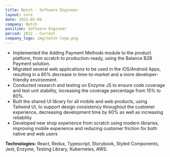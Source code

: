 ```yaml
---
title: Notch - Software Engineer
layout: core
date: 2022-05-09
company: Notch
position: Software Engineer
period: 2022 - Current
company_logo: img/notch-logo.png
---
```

- Implemented the Adding Payment Methods module to the product platform, from scratch to production-ready, using the Balance B2B Payment solution.
- Migrated several web applications to be used in the iOS/Android Apps, resulting in a 60% decrease in time-to-market and a more developer-friendly environment.
- Conducted research and testing on Enzyme JS to ensure code coverage and test unit stability, increasing the coverage percentage from 15% to 80%.
- Built the shared UI library for all mobile and web products, using Tailwind UI, to support design consistency throughout the customer experience, decreasing development time by 60% as well as increasing reliability
- Developed new shop experience from scratch using modern libraries, improving mobile experience and reducing customer friction for both native and web users

**Technologies:** React, Redux, Typescript, Storybook, Styled Components, Jest, Enzyme, Testing Library, Kubernetes, AWS.
